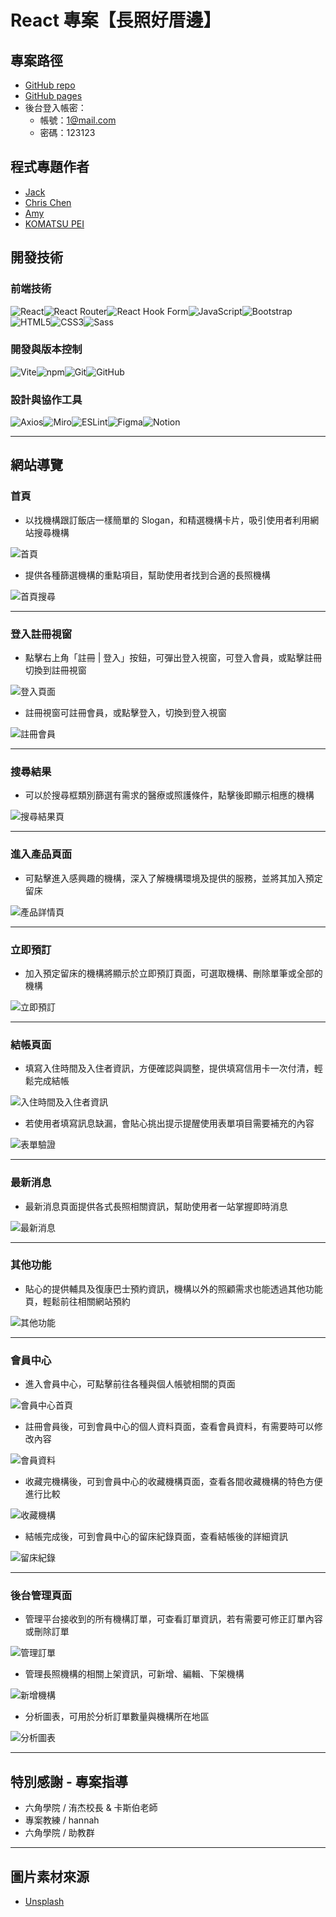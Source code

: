# React 專案【長照好厝邊】

## 專案路徑

-   [GitHub repo](https://github.com/Jack-Xiao-2024/ReactC5)
-   [GitHub pages](https://jack-xiao-2024.github.io/ReactC5/)
-   後台登入帳密：
    -   帳號：1@mail.com
    -   密碼：123123

## 程式專題作者

-   [Jack](https://github.com/Jack-Xiao-2024)
-   [Chris Chen](https://github.com/chrischen666)
-   [Amy](https://github.com/amy6072698)
-   [KOMATSU PEI](https://github.com/KOMATSUPEI)

## 開發技術

### 前端技術

![React](https://img.shields.io/badge/React-20232A?style=for-the-badge&logo=react&logoColor=61DAFB)![React Router](https://img.shields.io/badge/react%20router-CA4245?style=for-the-badge&logo=reactrouter&logoColor=white)![React Hook Form
](https://img.shields.io/badge/react%20hook%20form-EC5990?style=for-the-badge&logo=reacthookform&logoColor=white)![JavaScript](https://img.shields.io/badge/JavaScript-F7DF1E?style=for-the-badge&logo=javascript&logoColor=black)![Bootstrap](https://img.shields.io/badge/Bootstrap-7952B3?style=for-the-badge&logo=bootstrap&logoColor=white)![HTML5](https://img.shields.io/badge/HTML5-E34F26?style=for-the-badge&logo=html5&logoColor=white)![CSS3](https://img.shields.io/badge/CSS-1572B6?style=for-the-badge&logo=css3&logoColor=white)![Sass](https://img.shields.io/badge/Sass-CC6699?style=for-the-badge&logo=sass&logoColor=white)

### 開發與版本控制

![Vite](https://img.shields.io/badge/Vite-646CFF?style=for-the-badge&logo=vite&logoColor=white)![npm](https://img.shields.io/badge/npm-CB3837?style=for-the-badge&logo=npm&logoColor=white)![Git](https://img.shields.io/badge/Git-F05032?style=for-the-badge&logo=git&logoColor=white)![GitHub](https://img.shields.io/badge/GitHub-181717?style=for-the-badge&logo=github&logoColor=white)

### 設計與協作工具

![Axios](https://img.shields.io/badge/Axios-671DDF?style=for-the-badge&logo=axios&logoColor=white)![Miro](https://img.shields.io/badge/Miro-050038?style=for-the-badge&logo=miro&logoColor=white)![ESLint](https://img.shields.io/badge/ESLint-4B32C3?style=for-the-badge&logo=eslint&logoColor=white)![Figma](https://img.shields.io/badge/Figma-F24E1E?style=for-the-badge&logo=figma&logoColor=white)![Notion](https://img.shields.io/badge/Notion-000000?style=for-the-badge&logo=notion&logoColor=white)

---

## 網站導覽

### 首頁

-   以找機構跟訂飯店一樣簡單的 Slogan，和精選機構卡片，吸引使用者利用網站搜尋機構

![首頁](https://ithelp.ithome.com.tw/upload/images/20250604/20172694RTV2TCg2Yk.jpg)

-   提供各種篩選機構的重點項目，幫助使用者找到合適的長照機構

![首頁搜尋](https://ithelp.ithome.com.tw/upload/images/20250604/20172694xNn1fTjOpA.png)

---

### 登入註冊視窗

-   點擊右上角「註冊 | 登入」按鈕，可彈出登入視窗，可登入會員，或點擊註冊切換到註冊視窗

![登入頁面](https://ithelp.ithome.com.tw/upload/images/20250604/20172694mwFvqX5kmG.png)

-   註冊視窗可註冊會員，或點擊登入，切換到登入視窗

![註冊會員](https://ithelp.ithome.com.tw/upload/images/20250604/20172694Tw7ysyHn2q.png)

---

### 搜尋結果

-   可以於搜尋框類別篩選有需求的醫療或照護條件，點擊後即顯示相應的機構

![搜尋結果頁](https://ithelp.ithome.com.tw/upload/images/20250604/20172694XNkYJ7OJia.png)

---

### 進入產品頁面

-   可點擊進入感興趣的機構，深入了解機構環境及提供的服務，並將其加入預定留床

![產品詳情頁](https://ithelp.ithome.com.tw/upload/images/20250604/20172694hjeWnT0Bwa.png)

---

### 立即預訂

- 加入預定留床的機構將顯示於立即預訂頁面，可選取機構、刪除單筆或全部的機構

![立即預訂](https://ithelp.ithome.com.tw/upload/images/20250604/20172694HhUT0fB9pC.png)

---

### 結帳頁面

-   填寫入住時間及入住者資訊，方便確認與調整，提供填寫信用卡一次付清，輕鬆完成結帳

![入住時間及入住者資訊](https://ithelp.ithome.com.tw/upload/images/20250604/20172694CLN03NmGJ3.png)

-   若使用者填寫訊息缺漏，會貼心挑出提示提醒使用表單項目需要補充的內容

![表單驗證](https://ithelp.ithome.com.tw/upload/images/20250604/20172694f2ve2qxVbk.png)

---

### 最新消息

-   最新消息頁面提供各式長照相關資訊，幫助使用者一站掌握即時消息

![最新消息](https://ithelp.ithome.com.tw/upload/images/20250604/20172694SGKYs1lZTa.png)

---

### 其他功能

-   貼心的提供輔具及復康巴士預約資訊，機構以外的照顧需求也能透過其他功能頁，輕鬆前往相關網站預約

![其他功能](https://ithelp.ithome.com.tw/upload/images/20250604/20172694zhXZjt6fxK.png)

---

### 會員中心

-   進入會員中心，可點擊前往各種與個人帳號相關的頁面

![會員中心首頁](https://ithelp.ithome.com.tw/upload/images/20250604/20172694Z7TdbkCwfz.png)

-   註冊會員後，可到會員中心的個人資料頁面，查看會員資料，有需要時可以修改內容

![會員資料](https://ithelp.ithome.com.tw/upload/images/20250604/20172694R5pQ8Aqea3.png)

-   收藏完機構後，可到會員中心的收藏機構頁面，查看各間收藏機構的特色方便進行比較

![收藏機構](https://ithelp.ithome.com.tw/upload/images/20250604/20172694IzoA5VKN3N.png)

-   結帳完成後，可到會員中心的留床紀錄頁面，查看結帳後的詳細資訊

![留床紀錄](https://ithelp.ithome.com.tw/upload/images/20250604/20172694AtJbtZDXxZ.png)

---

### 後台管理頁面

-   管理平台接收到的所有機構訂單，可查看訂單資訊，若有需要可修正訂單內容或刪除訂單

![管理訂單](https://ithelp.ithome.com.tw/upload/images/20250604/20172694kzNriphRfd.png)

-   管理長照機構的相關上架資訊，可新增、編輯、下架機構

![新增機構](https://ithelp.ithome.com.tw/upload/images/20250604/20172694FjkB2keWsN.png)

-   分析圖表，可用於分析訂單數量與機構所在地區

![分析圖表](https://ithelp.ithome.com.tw/upload/images/20250604/20172694z2NKOdBTlC.png)

---

## 特別感謝 \- 專案指導

-   六角學院 / 洧杰校長 & 卡斯伯老師
-   專案教練 / hannah
-   六角學院 / 助教群

---

## 圖片素材來源

-   [Unsplash](https://unsplash.com/)

